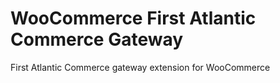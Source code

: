 WooCommerce First Atlantic Commerce Gateway
===========================================

First Atlantic Commerce gateway extension for WooCommerce
